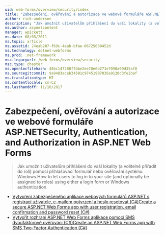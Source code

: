```yaml
---
uid: web-forms/overview/security/index
title: "Zabezpečení, ověřování a autorizace ve webové formuláře ASP.NET | Microsoft Docs"
author: rick-anderson
description: "Jak umožnit uživatelům přihlášení do vaší lokality (a volitelně přiřadit do rolí) pomocí přihlašovací formulář nebo ověřování systému Windows."
ms.author: aspnetcontent
manager: wpickett
ms.date: 08/08/2011
ms.topic: article
ms.assetid: 24eab207-f69c-4eab-bfae-06725050452d
ms.technology: dotnet-webforms
ms.prod: .net-framework
msc.legacyurl: /web-forms/overview/security
msc.type: chapter
ms.openlocfilehash: 48bc147288f7bbe2ee78e6b271e7090a99d35af8
ms.sourcegitcommit: 9a9483aceb34591c97451997036a9120c3fe2baf
ms.translationtype: MT
ms.contentlocale: cs-CZ
ms.lasthandoff: 11/10/2017
---
```

<a name="security-authentication-and-authorization-in-aspnet-web-forms"></a><span data-ttu-id="15d4f-103">Zabezpečení, ověřování a autorizace ve webové formuláře ASP.NET</span><span class="sxs-lookup"><span data-stu-id="15d4f-103">Security, Authentication, and Authorization in ASP.NET Web Forms</span></span>
====================
> <span data-ttu-id="15d4f-104">Jak umožnit uživatelům přihlášení do vaší lokality (a volitelně přiřadit do rolí) pomocí přihlašovací formulář nebo ověřování systému Windows.</span><span class="sxs-lookup"><span data-stu-id="15d4f-104">How to let users to log in to your site (and optionally be assigned to roles) using either a login form or Windows authentication.</span></span>


- [<span data-ttu-id="15d4f-105">Vytvoření zabezpečeného aplikace webových formulářů ASP.NET s registrací uživatele, e-mailem potvrzení a heslo resetovat (C#)</span><span class="sxs-lookup"><span data-stu-id="15d4f-105">Create a secure ASP.NET Web Forms app with user registration, email confirmation and password reset (C#)</span></span>](create-a-secure-aspnet-web-forms-app-with-user-registration-email-confirmation-and-password-reset.md)
- [<span data-ttu-id="15d4f-106">Vytvořit rozhraní ASP.NET Web Forms aplikace pomocí SMS dvoufaktorové ověřování (C#)</span><span class="sxs-lookup"><span data-stu-id="15d4f-106">Create an ASP.NET Web Forms app with SMS Two-Factor Authentication (C#)</span></span>](create-an-aspnet-web-forms-app-with-sms-two-factor-authentication.md)

